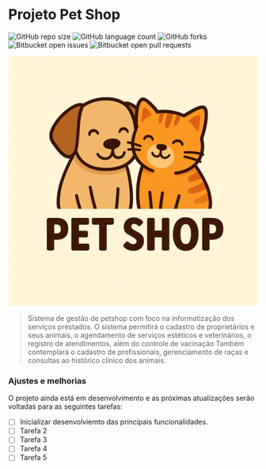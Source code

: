 # Projeto Pet Shop

![GitHub repo size](https://img.shields.io/github/repo-size/laysonbatista/petshop-backend?style=for-the-badge)
![GitHub language count](https://img.shields.io/github/languages/count/laysonbatista/petshop-backend?style=for-the-badge)
![GitHub forks](https://img.shields.io/github/forks/laysonbatista/petshop-backend?style=for-the-badge)
![Bitbucket open issues](https://img.shields.io/bitbucket/issues/laysonbatista/petshop-backend?style=for-the-badge)
![Bitbucket open pull requests](https://img.shields.io/bitbucket/pr-raw/laysonbatista/petshop-backend?style=for-the-badge)

<img src="imagem.png" alt="Exemplo imagem">

> Sistema de gestão de petshop com foco na informatização dos serviços prestados. O sistema permitirá o cadastro de proprietários e seus animais, o agendamento de serviços estéticos e veterinários, o registro de atendimentos, além do controle de vacinação Também contemplará o cadastro de profissionais, gerenciamento de raças e consultas ao histórico clínico dos animais.

### Ajustes e melhorias

O projeto ainda está em desenvolvimento e as próximas atualizações serão voltadas para as seguintes tarefas:

- [ ] Inicializar desenvolviemto das principais funcionalidades.
- [ ] Tarefa 2
- [ ] Tarefa 3
- [ ] Tarefa 4
- [ ] Tarefa 5
